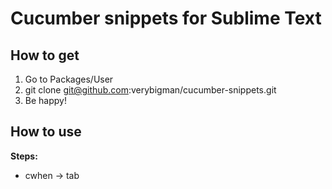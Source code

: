 Cucumber snippets for Sublime Text
==================================

## How to get ##

 1. Go to Packages/User
 2. git clone git@github.com:verybigman/cucumber-snippets.git
 3. Be happy!

## How to use ##

__Steps:__

 - cwhen -> tab
